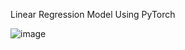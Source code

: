Linear Regression Model Using PyTorch 


![image](https://github.com/user-attachments/assets/a1197f3f-310a-4c04-ad9f-5678d9c3293b)
